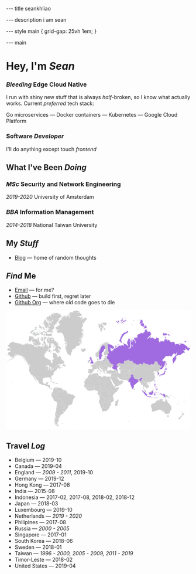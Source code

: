 --- title
seankhliao

--- description
i am sean

--- style
main {
grid-gap: 25vh 1em;
}

--- main

# Hey, I'm _Sean_

### _Bleeding_ Edge Cloud Native

I run with shiny new stuff that is always _half_-broken,
so I know what actually works.
Current _preferred_ tech stack:

Go microservices — Docker containers — Kubernetes — Google Cloud Platform

### Software _Developer_

I'll do anything except touch _frontend_

## What I've Been _Doing_

### _MSc_ Security and Network Engineering

_2019-2020_ University of Amsterdam

### _BBA_ Information Management

_2014-2018_ National Taiwan University

## My _Stuff_

- [Blog](/blog) — home of random thoughts

## _Find_ Me

- [Email](mailto:sean@seankhliao.com) — for me?
- [Github](https://github.com/seankhliao) — build first, regret later
- [Github Org](https://github.com/erred) — where old code goes to die

<picture>
  <source srcset="/map.webp" type="image/webp" />
  <img src="/map.png" alt="map of countries I've visited" />
</picture>

## Travel _Log_

- Belgium — 2019-10
- Canada — 2019-04
- England — _2009 - 2011_, 2019-10
- Germany — 2019-12
- Hong Kong — 2017-08
- India — 2015-08
- Indonesia — 2017-02, 2017-08, 2018-02, 2018-12
- Japan — 2018-03
- Luxembourg — 2019-10
- Netherlands — _2019 - 2020_
- Philipines — 2017-08
- Russia — _2000 - 2005_
- Singapore — 2017-01
- South Korea — 2018-06
- Sweden — 2018-01
- Taiwan — _1996 - 2000, 2005 - 2009, 2011 - 2019_
- Timor-Leste — 2018-02
- United States — 2019-04
